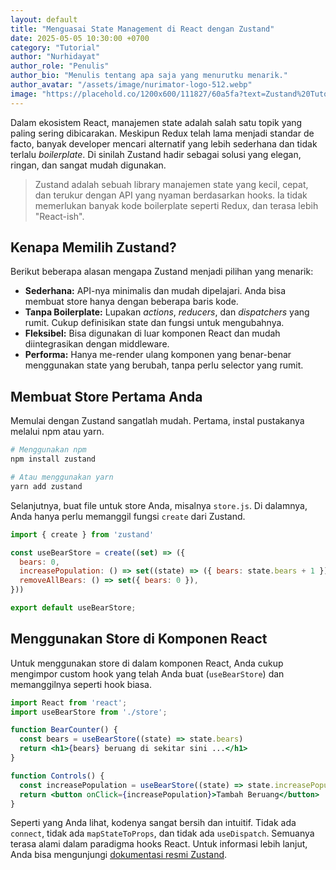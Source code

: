 ```yaml
---
layout: default
title: "Menguasai State Management di React dengan Zustand"
date: 2025-05-05 10:30:00 +0700
category: "Tutorial"
author: "Nurhidayat"
author_role: "Penulis"
author_bio: "Menulis tentang apa saja yang menurutku menarik."
author_avatar: "/assets/image/nurimator-logo-512.webp"
image: "https://placehold.co/1200x600/111827/60a5fa?text=Zustand%20Tutorial"
---
```


Dalam ekosistem React, manajemen state adalah salah satu topik yang paling sering dibicarakan. Meskipun Redux telah lama menjadi standar de facto, banyak developer mencari alternatif yang lebih sederhana dan tidak terlalu _boilerplate_. Di sinilah Zustand hadir sebagai solusi yang elegan, ringan, dan sangat mudah digunakan.

> Zustand adalah sebuah library manajemen state yang kecil, cepat, dan terukur dengan API yang nyaman berdasarkan hooks. Ia tidak memerlukan banyak kode boilerplate seperti Redux, dan terasa lebih "React-ish".

## Kenapa Memilih Zustand?

Berikut beberapa alasan mengapa Zustand menjadi pilihan yang menarik:

* **Sederhana:** API-nya minimalis dan mudah dipelajari. Anda bisa membuat store hanya dengan beberapa baris kode.
* **Tanpa Boilerplate:** Lupakan _actions_, _reducers_, dan _dispatchers_ yang rumit. Cukup definisikan state dan fungsi untuk mengubahnya.
* **Fleksibel:** Bisa digunakan di luar komponen React dan mudah diintegrasikan dengan middleware.
* **Performa:** Hanya me-render ulang komponen yang benar-benar menggunakan state yang berubah, tanpa perlu selector yang rumit.

## Membuat Store Pertama Anda

Memulai dengan Zustand sangatlah mudah. Pertama, instal pustakanya melalui npm atau yarn.

```bash
# Menggunakan npm
npm install zustand

# Atau menggunakan yarn
yarn add zustand
```

Selanjutnya, buat file untuk store Anda, misalnya `store.js`. Di dalamnya, Anda hanya perlu memanggil fungsi `create` dari Zustand.

```jsx
import { create } from 'zustand'

const useBearStore = create((set) => ({
  bears: 0,
  increasePopulation: () => set((state) => ({ bears: state.bears + 1 })),
  removeAllBears: () => set({ bears: 0 }),
}))

export default useBearStore;
```

## Menggunakan Store di Komponen React

Untuk menggunakan store di dalam komponen React, Anda cukup mengimpor custom hook yang telah Anda buat (`useBearStore`) dan memanggilnya seperti hook biasa.

```jsx
import React from 'react';
import useBearStore from './store';

function BearCounter() {
  const bears = useBearStore((state) => state.bears)
  return <h1>{bears} beruang di sekitar sini ...</h1>
}

function Controls() {
  const increasePopulation = useBearStore((state) => state.increasePopulation)
  return <button onClick={increasePopulation}>Tambah Beruang</button>
}
```

Seperti yang Anda lihat, kodenya sangat bersih dan intuitif. Tidak ada `connect`, tidak ada `mapStateToProps`, dan tidak ada `useDispatch`. Semuanya terasa alami dalam paradigma hooks React. Untuk informasi lebih lanjut, Anda bisa mengunjungi [dokumentasi resmi Zustand](https://github.com/pmndrs/zustand).
